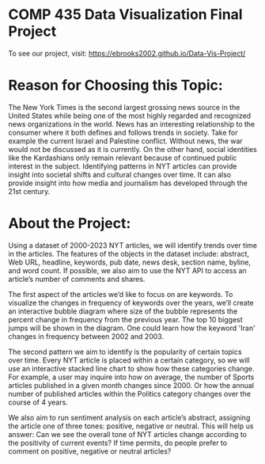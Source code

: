 # COMP 435 Data Visualization Final Project

To see our project, visit: https://ebrooks2002.github.io/Data-Vis-Project/

# Reason for Choosing this Topic:
The New York Times is the second largest grossing news source in the United States while being one of the most highly regarded and recognized news organizations in the world. News has an interesting relationship to the consumer where it both defines and follows trends in society. Take for example the current Israel and Palestine conflict. Without news, the war would not be discussed as it is currently. On the other hand, social identities like the Kardashians only remain relevant because of continued public interest in the subject. Identifying patterns in NYT articles can provide insight into societal shifts and cultural changes over time. It can also provide insight into how media and journalism has developed through the 21st century.

# About the Project: 
Using a dataset of 2000-2023 NYT articles, we will identify trends over time in the articles. The features of the objects in the dataset include: abstract, Web URL, headline, keywords, pub date, news desk, section name, byline, and word count.  If possible, we also aim to use the NYT API to access an article’s number of comments and shares.

The first aspect of the articles we’d like to focus on are keywords. To visualize the changes in frequency of keywords over the years, we’ll create an interactive bubble diagram where size of the bubble represents the percent change in frequency from the previous year. The top 10 biggest jumps will be shown in the diagram. One could learn how the keyword 'Iran' changes in frequency between 2002 and 2003. 

The second pattern we aim to identify is the popularity of certain topics over time. Every NYT article is placed within a certain category, so we will use an interactive stacked line chart to show how these categories change. For example, a user may inquire into how on average, the number of Sports articles published in a given month changes since 2000. Or how the annual number of published articles within the Politics category changes over the course of 4 years. 

We also aim to run sentiment analysis on each article’s abstract, assigning the article one of three tones: positive, negative or neutral. This will help us answer: Can we see the overall tone of NYT articles change according to the positivity of current events? If time permits, do people prefer to comment on positive, negative or neutral articles?

